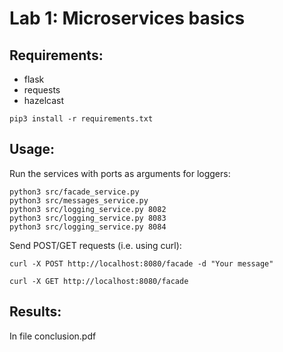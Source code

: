# Lab 1: Microservices basics

## Requirements:
- flask
- requests
- hazelcast
```
pip3 install -r requirements.txt
```

## Usage:
Run the services with ports as arguments for loggers:
```
python3 src/facade_service.py
python3 src/messages_service.py
python3 src/logging_service.py 8082
python3 src/logging_service.py 8083
python3 src/logging_service.py 8084
```

Send POST/GET requests (i.e. using curl):

```
curl -X POST http://localhost:8080/facade -d "Your message"

curl -X GET http://localhost:8080/facade
```

## Results:

In file conclusion.pdf
